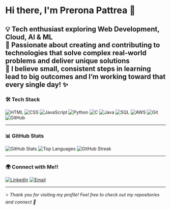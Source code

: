 # Hi there, I'm Prerona Pattrea 👋

💡 Tech enthusiast exploring **Web Development, Cloud, AI & ML**  
🚀 Passionate about creating and contributing to technologies that solve **complex real-world problems** and deliver **unique solutions**  
🌱 I believe small, consistent steps in learning lead to big outcomes and I’m working toward that every single day! ✨
---

### 🛠️ Tech Stack

![HTML](https://img.shields.io/badge/HTML-e34f26?style=for-the-badge&logo=html5&logoColor=white)
![CSS](https://img.shields.io/badge/CSS-1572b6?style=for-the-badge&logo=css3&logoColor=white)
![JavaScript](https://img.shields.io/badge/JavaScript-f7df1e?style=for-the-badge&logo=javascript&logoColor=black)
![Python](https://img.shields.io/badge/Python-3776AB?style=for-the-badge&logo=python&logoColor=white)
![C](https://img.shields.io/badge/C-00599C?style=for-the-badge&logo=c&logoColor=white)
![Java](https://img.shields.io/badge/Java-ED8B00?style=for-the-badge&logo=openjdk&logoColor=white)
![SQL](https://img.shields.io/badge/SQL-316192?style=for-the-badge&logo=postgresql&logoColor=white)
![AWS](https://img.shields.io/badge/AWS-232F3E?style=for-the-badge&logo=amazon-aws&logoColor=white)
![Git](https://img.shields.io/badge/Git-F05033?style=for-the-badge&logo=git&logoColor=white)
![GitHub](https://img.shields.io/badge/GitHub-181717?style=for-the-badge&logo=github&logoColor=white)

---

### 📊 GitHub Stats

![GitHub Stats](https://github-readme-stats.vercel.app/api?username=Prerona62&show_icons=true&theme=tokyonight)
![Top Languages](https://github-readme-stats.vercel.app/api/top-langs/?username=Prerona62&layout=compact&theme=tokyonight)
![GitHub Streak](https://github-readme-streak-stats.herokuapp.com/?user=Prerona62&theme=tokyonight)

---

### 🌍 Connect with Me!!

[![LinkedIn](https://img.shields.io/badge/LinkedIn-0A66C2?style=for-the-badge&logo=linkedin&logoColor=white)](https://www.linkedin.com/in/prerona-pattrea-a83492250)
[![Email](https://img.shields.io/badge/Email-D14836?style=for-the-badge&logo=gmail&logoColor=white)](mailto:preronapattrea623@gmail.com)

---

⭐️ *Thank you for visiting my profile! Feel free to check out my repositories and connect 🤝*

